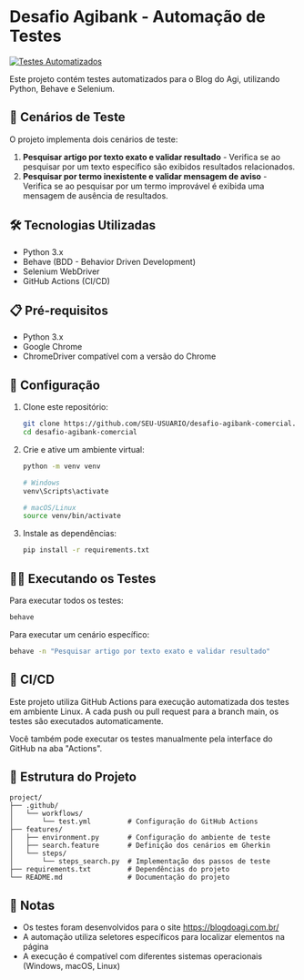 # Desafio Agibank - Automação de Testes

[![Testes Automatizados](https://github.com/SEU-USUARIO/desafio-agibank-comercial/actions/workflows/test.yml/badge.svg)](https://github.com/SEU-USUARIO/desafio-agibank-comercial/actions/workflows/test.yml)

Este projeto contém testes automatizados para o Blog do Agi, utilizando Python, Behave e Selenium.

## 🧪 Cenários de Teste

O projeto implementa dois cenários de teste:

1. **Pesquisar artigo por texto exato e validar resultado** - Verifica se ao pesquisar por um texto específico são exibidos resultados relacionados.
2. **Pesquisar por termo inexistente e validar mensagem de aviso** - Verifica se ao pesquisar por um termo improvável é exibida uma mensagem de ausência de resultados.

## 🛠️ Tecnologias Utilizadas

- Python 3.x
- Behave (BDD - Behavior Driven Development)
- Selenium WebDriver
- GitHub Actions (CI/CD)

## 📋 Pré-requisitos

- Python 3.x
- Google Chrome
- ChromeDriver compatível com a versão do Chrome

## 🚀 Configuração

1. Clone este repositório:
   ```bash
   git clone https://github.com/SEU-USUARIO/desafio-agibank-comercial.git
   cd desafio-agibank-comercial
   ```

2. Crie e ative um ambiente virtual:
   ```bash
   python -m venv venv
   
   # Windows
   venv\Scripts\activate
   
   # macOS/Linux
   source venv/bin/activate
   ```

3. Instale as dependências:
   ```bash
   pip install -r requirements.txt
   ```

## 🏃‍♂️ Executando os Testes

Para executar todos os testes:
```bash
behave
```

Para executar um cenário específico:
```bash
behave -n "Pesquisar artigo por texto exato e validar resultado"
```

## 🔄 CI/CD

Este projeto utiliza GitHub Actions para execução automatizada dos testes em ambiente Linux. A cada push ou pull request para a branch main, os testes são executados automaticamente.

Você também pode executar os testes manualmente pela interface do GitHub na aba "Actions".

## 📂 Estrutura do Projeto

```
project/
├── .github/
│   └── workflows/
│       └── test.yml         # Configuração do GitHub Actions
├── features/
│   ├── environment.py       # Configuração do ambiente de teste
│   ├── search.feature       # Definição dos cenários em Gherkin
│   └── steps/
│       └── steps_search.py  # Implementação dos passos de teste
├── requirements.txt         # Dependências do projeto
└── README.md                # Documentação do projeto
```

## 📝 Notas

- Os testes foram desenvolvidos para o site https://blogdoagi.com.br/
- A automação utiliza seletores específicos para localizar elementos na página
- A execução é compatível com diferentes sistemas operacionais (Windows, macOS, Linux)
